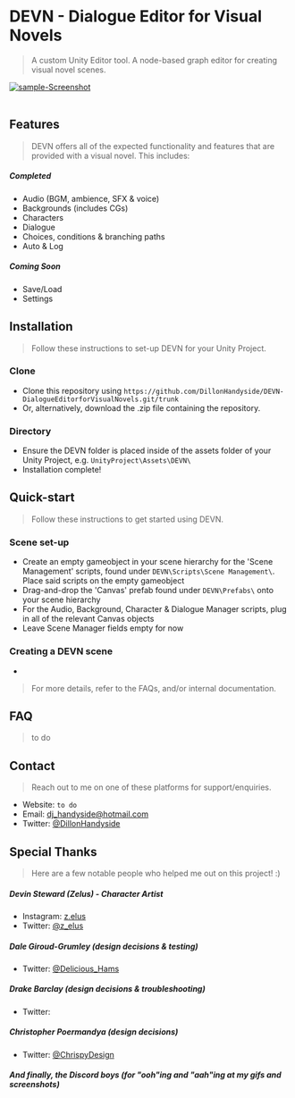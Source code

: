 # DEVN - Dialogue Editor for Visual Novels
> A custom Unity Editor tool. A node-based graph editor for creating visual novel scenes.

<a href="https://ibb.co/r49Qwnz"><img src="https://i.ibb.co/bzt6KpC/sample-Screenshot.png" alt="sample-Screenshot" border="0"></a><br /><a target='_blank' href='https://imgbb.com/'></a><br/>

## Features
> DEVN offers all of the expected functionality and features that are provided with a visual novel. This includes:
##### Completed
* Audio (BGM, ambience, SFX & voice)
* Backgrounds (includes CGs)
* Characters
* Dialogue
* Choices, conditions & branching paths
* Auto & Log
##### Coming Soon
* Save/Load
* Settings


## Installation
> Follow these instructions to set-up DEVN for your Unity Project.
### Clone
* Clone this repository using ``` https://github.com/DillonHandyside/DEVN-DialogueEditorforVisualNovels.git/trunk ```
* Or, alternatively, download the .zip file containing the repository.
### Directory
* Ensure the DEVN folder is placed inside of the assets folder of your Unity Project, e.g. ``` UnityProject\Assets\DEVN\ ```
* Installation complete!


## Quick-start
> Follow these instructions to get started using DEVN. 
### Scene set-up
* Create an empty gameobject in your scene hierarchy for the 'Scene Management' scripts, found under ``` DEVN\Scripts\Scene Management\ ```. Place said scripts on the empty gameobject
* Drag-and-drop the 'Canvas' prefab found under ``` DEVN\Prefabs\ ``` onto your scene hierarchy
* For the Audio, Background, Character & Dialogue Manager scripts, plug in all of the relevant Canvas objects
* Leave Scene Manager fields empty for now
### Creating a DEVN scene
* 
> For more details, refer to the FAQs, and/or internal documentation.


## FAQ
> to do


## Contact
> Reach out to me on one of these platforms for support/enquiries.
* Website: ``` to do ```
* Email: 		 [dj_handyside@hotmail.com](mailto:dj_handyside@hotmail.com?subject=[GitHub]%20DEVN%20Enquiry)
* Twitter:	 [@DillonHandyside](https://twitter.com/DillonHandyside)


## Special Thanks
> Here are a few notable people who helped me out on this project! :)
##### Devin Steward (Zelus) - Character Artist
* Instagram: [z.elus](https://www.instagram.com/z.elus/)
* Twitter:   [@z_elus](https://twitter.com/z_elus)
##### Dale Giroud-Grumley (design decisions & testing) 
* Twitter:   [@Delicious_Hams](https://twitter.com/Delicious_Hams)
##### Drake Barclay (design decisions & troubleshooting)
* Twitter:   
##### Christopher Poermandya (design decisions) 
* Twitter:   [@ChrispyDesign](https://twitter.com/ChrispyDesign)
##### And finally, the Discord boys (for "ooh"ing and "aah"ing at my gifs and screenshots)
